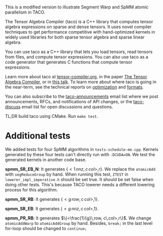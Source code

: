 This is a modified version to illustrate Segment Warp and SpMM atomic parallelism in TACO.

The Tensor Algebra Compiler (taco) is a C++ library that computes
tensor algebra expressions on sparse and dense tensors.  It uses novel
compiler techniques to get performance competitive with hand-optimized
kernels in widely used libraries for both sparse tensor algebra and
sparse linear algebra.

You can use taco as a C++ library that lets you load tensors, read
tensors from files, and compute tensor expressions.  You can also use
taco as a code generator that generates C functions that compute
tensor expressions.

Learn more about taco at
[tensor-compiler.org](https://tensor-compiler.org), in the paper
[The Tensor Algebra Compiler](http://tensor-compiler.org/kjolstad-oopsla17-tensor-compiler.pdf),
or in [this talk](https://youtu.be/Kffbzf9etLE).  To learn more about
where taco is going in the near-term, see the technical reports on
[optimization](https://arxiv.org/abs/1802.10574) and
[formats](https://arxiv.org/abs/1804.10112).

You can also subscribe to the
[taco-announcements](https://lists.csail.mit.edu/mailman/listinfo/taco-announcements)
email list where we post announcements, RFCs, and notifications of API
changes, or the [taco-discuss](https://lists.csail.mit.edu/mailman/listinfo/taco-discuss)
email list for open discussions and questions.

TL;DR build taco using CMake. Run `make test`.

# Additional tests

We added tests for four SpMM algorithms in `tests-schedule-me.cpp`. Kernels generated by these four tests can't directly
run with `-DCUDA=ON`. We test the generated kernels in another code base. 

**spmm_SR_EB_N**: It generates $\{<1\,nnz , c\,col>,r\}$. We replace the `atomicAdd` with `segReduceGroup` by hand. When 
running this test, `ZTEST` in `lowerer_impl_imperative.h` should be set true. It should be set false when doing other 
tests. This's because TACO lowerer needs a different lowering process for this algorithm.

**spmm_SR_RB**: It generates {$<g\,row,c\,col >,1$}. 

**spmm_SR_EB**: It generates {$<g\,nnz, c\,col>,1$}.

**spmm_PR_RB**: It generates $\{<\frac{1}{g}\,row, c\,col>,r\}$. We change `atomicAddWarp` to `atomicAddGroup` by hand.
Besides, `break;` in the last level for-loop should be changed to `continue;` 


